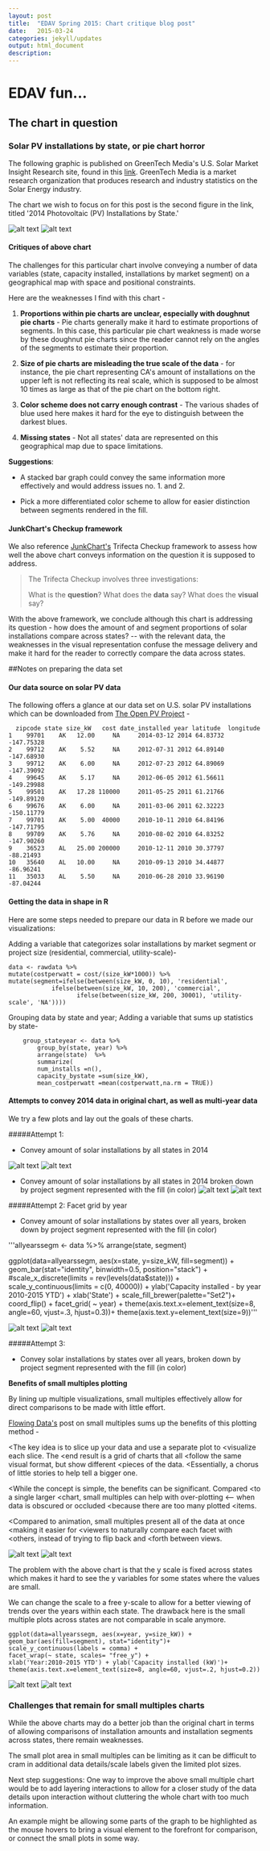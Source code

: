 ```yaml
---
layout: post
title:  "EDAV Spring 2015: Chart critique blog post"
date:   2015-03-24
categories: jekyll/updates 
output: html_document
description:  
---
```


EDAV fun...
====================

The chart in question 
---------------------

### Solar PV installations by state, or pie chart horror

The following graphic is published on GreenTech Media's U.S. Solar Market Insight Research site, found in this [link][GTM]. GreenTech Media is a market research organization that produces research and industry statistics on the Solar Energy industry. 

The chart we wish to focus on for this post is the second figure in the link, titled '2014 Photovoltaic (PV) Installations by State.' 

![alt text](2014pvmap.png)
![alt text](https://raw.githubusercontent.com/Xtines/edav/gh-pages/_posts/assets/2014pvmap.png)


#### Critiques of above chart
The challenges for this particular chart involve conveying a number of data variables (state, capacity installed, installations by market segment) on a geographical map with space and positional constraints.  
 

Here are the weaknesses I find with this chart -

1. **Proportions within pie charts are unclear, especially with doughnut pie charts** - Pie charts generally make it hard to estimate proportions of segments. In this case, this particular pie chart weakness is made worse by these doughnut pie charts since the reader cannot rely on the angles of the segments to estimate their proportion.  


2. **Size of pie charts are misleading the true scale of the data** - for instance, the pie chart representing CA's amount of installations on the upper left is not reflecting its real scale, which is supposed to be almost 10 times as large as that of the pie chart on the bottom right. 

3. **Color scheme does not carry enough contrast** - The various shades of blue used here makes it hard for the eye to distinguish between the darkest blues. 

4. **Missing states** - Not all states' data are represented on this geographical map due to space limitations.



**Suggestions**: 

* A stacked bar graph could convey the same information more effectively and would address issues no. 1. and 2. 

* Pick a more differentiated color scheme to allow for easier distinction between segments rendered in the fill. 



#### JunkChart's Checkup framework

We also reference [JunkChart's][junkchartscheckup] Trifecta Checkup framework to assess how well the above chart conveys information on the question it is supposed to address.   

> The Trifecta Checkup involves three investigations:
> 
> What is the **question**?
> What does the **data** say?
> What does the **visual** say? 
>

With the above framework, we conclude although this chart is addressing its question - how does the amount of and segment proportions of solar installations compare across states? -- with the relevant data, the weaknesses in the visual representation confuse the message delivery and make it hard for the reader to correctly compare the data across states. 



##Notes on preparing the data set


#### Our data source on solar PV data
The following offers a glance at our data set on U.S. solar PV installations which can be downloaded from [The Open PV Project][OpenPV] -


	  zipcode state size_kW   cost date_installed year latitude  longitude
	1    99701    AK   12.00     NA     2014-03-12 2014 64.83732 -147.75328
	2    99712    AK    5.52     NA     2012-07-31 2012 64.89140 -147.68930
	3    99712    AK    6.00     NA     2012-07-23 2012 64.89069 -147.39092
	4    99645    AK    5.17     NA     2012-06-05 2012 61.56611 -149.29988
	5    99501    AK   17.28 110000     2011-05-25 2011 61.21766 -149.89120
	6    99676    AK    6.00     NA     2011-03-06 2011 62.32223 -150.11779
	7    99701    AK    5.00  40000     2010-10-11 2010 64.84196 -147.71795
	8    99709    AK    5.76     NA     2010-08-02 2010 64.83252 -147.90260
	9    36523    AL   25.00 200000     2010-12-11 2010 30.37797  -88.21493
	10   35640    AL   10.00     NA     2010-09-13 2010 34.44877  -86.96241
	11   35033    AL    5.50     NA     2010-06-28 2010 33.96190  -87.04244


#### Getting the data in shape in R
Here are some steps needed to prepare our data in R before we made our visualizations:


Adding a variable that categorizes solar installations by market segment  or project size (residential, commercial, utility-scale)-


	data <- rawdata %>%
  	mutate(costperwatt = cost/(size_kW*1000)) %>% 
  	mutate(segment=ifelse(between(size_kW, 0, 10), 'residential',
                ifelse(between(size_kW, 10, 200), 'commercial',
                       ifelse(between(size_kW, 200, 30001), 'utility-scale', 'NA'))))

Grouping data by state and year; Adding a variable that sums up statistics by state-

		group_stateyear <- data %>%  
  			group_by(state, year) %>%
  			arrange(state)  %>%
  			summarize(
    		num_installs =n(),               
    		capacity_bystate =sum(size_kW),   
    		mean_costperwatt =mean(costperwatt,na.rm = TRUE)) 



#### Attempts to convey 2014 data in original chart, as well as multi-year data

We try a few plots and lay out the goals of these charts.  


#####Attempt 1: 
*   Convey amount of solar installations by all states in 2014

![alt text](Chart1-2014installs.png)
![alt text](https://raw.githubusercontent.com/Xtines/edav/gh-pages/_posts/assets/Chart1-2014installs.png)

*   Convey amount of solar installations by all states in 2014 broken down by project segment represented with the fill (in color)
![alt text](Chart1-2014bysegment.png)
![alt text](https://raw.githubusercontent.com/Xtines/edav/gh-pages/_posts/assets/Chart1-2014bysegment.png)


#####Attempt 2: Facet grid by year
* Convey amount of solar installations by states over all years, broken down by project segment represented with the fill (in color)


'''allyearssegm <- data %>%
  arrange(state, segment)

ggplot(data=allyearssegm, aes(x=state, y=size_kW, fill=segment)) +
  geom_bar(stat="identity", binwidth=0.5, position="stack") +
  #scale_x_discrete(limits = rev(levels(data$state))) +
  scale_y_continuous(limits = c(0, 40000)) +
  ylab('Capacity installed - by year 2010-2015 YTD') + xlab('State') +
  scale_fill_brewer(palette="Set2")+ 
  coord_flip() +
  facet_grid( ~ year) +
  theme(axis.text.x=element_text(size=8, angle=60, vjust=.3, hjust=0.3))+
  theme(axis.text.y=element_text(size=9))'''


![alt text](Chart2-Barplot_faceted_byyear.png)
![alt text](https://raw.githubusercontent.com/Xtines/edav/gh-pages/_posts/assets/Chart2-Barplot_faceted_byyear.png)






#####Attempt 3: 
*   Convey solar installations by states over all years, broken down by project segment represented with the fill (in color)


**Benefits of small multiples plotting**

By lining up multiple visualizations, small multiples effectively allow for direct comparisons to be made with little effort.

[Flowing Data's][flowingdata] post on small multiples sums up the benefits of this plotting method -  

<The key idea is to slice up your data and use a separate plot to <visualize each slice. The <end result is a grid of charts that all <follow the same visual format, but show different <pieces of the data. <Essentially, a chorus of little stories to help tell a bigger one.

<While the concept is simple, the benefits can be significant. Compared <to a single larger <chart, small multiples can help with over-plotting <— when data is obscured or occluded <because there are too many plotted <items.

<Compared to animation, small multiples present all of the data at once <making it easier for <viewers to naturally compare each facet with <others, instead of trying to flip back and <forth between views.


![alt text](Chart3-Facetwrap_bystate.png)
![alt text](https://raw.githubusercontent.com/Xtines/edav/gh-pages/_posts/assets/Chart3-Facetwrap_bystate.png)


The problem with the above chart is that the y scale is fixed across states which makes it hard to see the y variables for some states where the values are small. 

We can change the scale to a free y-scale to allow for a better viewing of trends over the years within each state. 
The drawback here is the small multiple plots across states are not comparable in scale anymore. 

	ggplot(data=allyearssegm, aes(x=year, y=size_kW)) +
	geom_bar(aes(fill=segment), stat="identity")+
	scale_y_continuous(labels = comma) +
	facet_wrap(~ state, scales= "free_y") + 
	xlab('Year:2010-2015 YTD') + ylab('Capacity installed (kW)')+ 
	theme(axis.text.x=element_text(size=8, angle=60, vjust=.2, hjust=0.2))
	

![alt text](Chart3b-Facetwrap_bystate_freescale.png)
![alt text](https://raw.githubusercontent.com/Xtines/edav/gh-pages/_posts/assets/Chart3b-Facetwrap_bystate_freescale.png)



### Challenges that remain for small multiples charts

While the above charts may do a better job than the original chart in terms of allowing comparisons of installation amounts and installation segments across states, there remain weaknesses. 

The small plot area in small multiples can be limiting as it can be difficult to cram in additional data details/scale labels given the limited plot sizes. 


Next step suggestions: 
One way to improve the above small multiple chart would be to add layering interactions to allow for a closer study of the data details upon interaction without cluttering the whole chart with too much information.
 
An example might be allowing some parts of the graph to be highlighted as the mouse hovers to bring a visual element to the forefront for comparison, or connect the small plots in some way.




[junkchartscheckup]: http://junkcharts.typepad.com/junk_charts/junk-charts-trifecta-checkup-the-definitive-guide.html

[GTM]: http://www.greentechmedia.com/research/ussmi 

[OpenPV]: https://openpv.nrel.gov/search

[flowingdata]: https://flowingdata.com/2014/10/15/linked-small-multiples/
